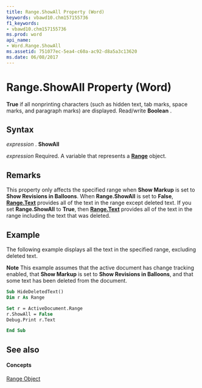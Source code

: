 ```yaml
---
title: Range.ShowAll Property (Word)
keywords: vbawd10.chm157155736
f1_keywords:
- vbawd10.chm157155736
ms.prod: word
api_name:
- Word.Range.ShowAll
ms.assetid: 751077ec-5ea4-c60a-ac92-d8a5a3c13620
ms.date: 06/08/2017
---
```



# Range.ShowAll Property (Word)

 **True** if all nonprinting characters (such as hidden text, tab marks, space marks, and paragraph marks) are displayed. Read/write **Boolean** .


## Syntax

 _expression_ . **ShowAll**

 _expression_ Required. A variable that represents a **[Range](Word.Range.md)** object.


## Remarks

This property only affects the specified range when  **Show Markup** is set to **Show Revisions in Balloons**. When  **Range.ShowAll** is set to **False**,  **[Range.Text](Word.Range.Text.md)** provides all of the text in the range except deleted text. If you set **Range.ShowAll** to **True**, then  **[Range.Text](Word.Range.Text.md)** provides all of the text in the range including the text that was deleted.


## Example

The following example displays all the text in the specified range, excluding deleted text.


 **Note**  This example assumes that the active document has change tracking enabled, that  **Show Markup** is set to **Show Revisions in Balloons**, and that some text has been deleted from the document.


```vb
Sub HideDeletedText()
Dim r As Range

Set r = ActiveDocument.Range
r.ShowAll = False
Debug.Print r.Text

End Sub
```


## See also


#### Concepts


[Range Object](Word.Range.md)


